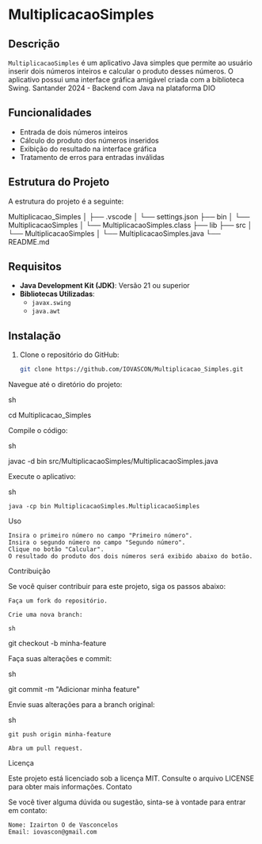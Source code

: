 # MultiplicacaoSimples

## Descrição

`MultiplicacaoSimples` é um aplicativo Java simples que permite ao usuário inserir dois números inteiros e calcular o produto desses números. O aplicativo possui uma interface gráfica amigável criada com a biblioteca Swing. Santander 2024 - Backend com Java na plataforma DIO

## Funcionalidades

- Entrada de dois números inteiros
- Cálculo do produto dos números inseridos
- Exibição do resultado na interface gráfica
- Tratamento de erros para entradas inválidas

## Estrutura do Projeto

A estrutura do projeto é a seguinte:

Multiplicacao_Simples
│
├── .vscode
│ └── settings.json
├── bin
│ └── MultiplicacaoSimples
│ └── MultiplicacaoSimples.class
├── lib
├── src
│ └── MultiplicacaoSimples
│ └── MultiplicacaoSimples.java
└── README.md


## Requisitos

- **Java Development Kit (JDK)**: Versão 21 ou superior
- **Bibliotecas Utilizadas**:
  - `javax.swing`
  - `java.awt`

## Instalação

1. Clone o repositório do GitHub:

   ```sh
   git clone https://github.com/IOVASCON/Multiplicacao_Simples.git

Navegue até o diretório do projeto:

sh

cd Multiplicacao_Simples

Compile o código:

sh

javac -d bin src/MultiplicacaoSimples/MultiplicacaoSimples.java

Execute o aplicativo:

sh

    java -cp bin MultiplicacaoSimples.MultiplicacaoSimples

Uso

    Insira o primeiro número no campo "Primeiro número".
    Insira o segundo número no campo "Segundo número".
    Clique no botão "Calcular".
    O resultado do produto dos dois números será exibido abaixo do botão.

Contribuição

Se você quiser contribuir para este projeto, siga os passos abaixo:

    Faça um fork do repositório.

    Crie uma nova branch:

    sh

git checkout -b minha-feature

Faça suas alterações e commit:

sh

git commit -m "Adicionar minha feature"

Envie suas alterações para a branch original:

sh

    git push origin minha-feature

    Abra um pull request.

Licença

Este projeto está licenciado sob a licença MIT. Consulte o arquivo LICENSE para obter mais informações.
Contato

Se você tiver alguma dúvida ou sugestão, sinta-se à vontade para entrar em contato:

    Nome: Izairton O de Vasconcelos
    Email: iovascon@gmail.com
